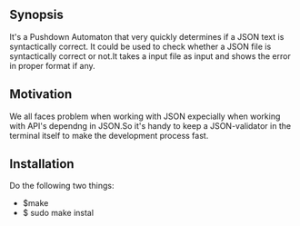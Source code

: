 ## Synopsis
It's a Pushdown Automaton that very quickly determines if a JSON text is syntactically correct. It could be used to check whether a JSON file is syntactically correct or not.It takes a input file as input and shows the error in proper format if any.

## Motivation

We all faces problem when working with JSON expecially when working with API's dependng in JSON.So it's handy to keep a JSON-validator in the terminal itself to make the development process fast.

## Installation
Do the following two things:
- $make
- $ sudo make instal

  
